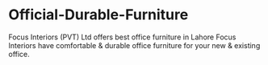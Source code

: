 # Official-Durable-Furniture
Focus Interiors (PVT) Ltd offers best office furniture in Lahore Focus Interiors have comfortable &amp; durable office furniture for your new &amp; existing office.
